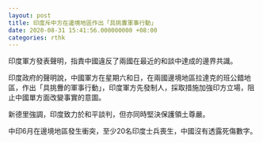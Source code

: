 ```yaml
---
layout: post
title: 印度斥中方在邊境地區作出「具挑釁軍事行動」
date: 2020-08-31 15:41:56.000000000 +08:00
categories: rthk
---
```


印度軍方發表聲明，指責中國違反了兩國在最近的和談中達成的邊界共識。

印度政府的聲明說，中國軍方在星期六和日，在兩國邊境地區拉達克的班公錯地區，作出「具挑釁的軍事行動」，印度軍方先發制人，採取措施加強印方立場，阻止中國單方面改變事實的意圖。

新德里強調，印度致力於和平談判，但亦同時堅決保護領土尊嚴。

中印6月在邊境地區發生衝突，至少20名印度士兵喪生，中國沒有透露死傷數字。
